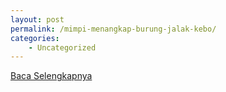 ```yaml
---
layout: post
permalink: /mimpi-menangkap-burung-jalak-kebo/
categories:
    - Uncategorized
---
```


[Baca Selengkapnya](/05)